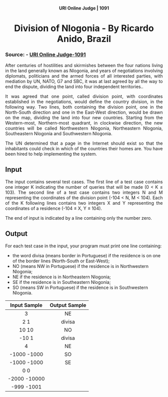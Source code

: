 <h4 align='center'>URI Online Judge | 1091</h4>
<h1 align='center'>Division of Nlogonia - By Ricardo Anido, Brazil</h1>

### Source: - [URI Online Judge-1091](https://www.urionlinejudge.com.br/judge/en/problems/view/1091)

<p style="text-align: justify">
After centuries of hostilities and skirmishes between the four nations living in the land generally known as Nlogonia, and years of negotiations involving diplomats, politicians and the armed forces of all interested parties, with mediation by UN, NATO, G7 and SBC, it was at last agreed by all the way to end the dispute, dividing the land into four independent territories.. 
</p>

<p style="text-align: justify">
It was agreed that one point, called division point, with coordinates established in the negotiations, would define the country division, in the following way. Two lines, both containing the division point, one in the North-South direction and one in the East-West direction, would be drawn on the map, dividing the land into four new countries. Starting from the Western-most, Northern-most quadrant, in clockwise direction, the new countries will be called Northwestern Nlogonia, Northeastern Nlogonia, Southeastern Nlogonia and Southwestern Nlogonia.
</p>

<p style="text-align: justify">
The UN determined that a page in the Internet should exist so that the inhabitants could check in which of the countries their homes are. You have been hired to help implementing the system.
</p>

## Input

<p style="text-align: justify">
The input contains several test cases. The first line of a test case contains one integer K indicating the number of queries that will be made (0 < K ≤ 103). The second line of a test case contains two integers N and M representing the coordinates of the division point (-104 < N, M < 104). Each of the K following lines contains two integers X and Y representing the coordinates of a residence (-104 ≤ X, Y ≤ 104).
</p>

<p style="text-align: justify">
The end of input is indicated by a line containing only the number zero.
</p>

## Output

<p style="text-align: justify">
For each test case in the input, your program must print one line containing:
</p>

- the word divisa (means border in Portuguese) if the residence is on one of the border lines (North-South or East-West);
- NO (means NW in Portuguese) if the residence is in Northwestern Nlogonia;
- NE if the residence is in Northeastern Nlogonia;
- SE if the residence is in Southeastern Nlogonia;
- SO (means SW in Portuguese) if the residence is in Southwestern Nlogonia.


| Input Sample | Output Sample |
|:------------:|:-------------:|
|  3           | NE            |
| 2 1          | divisa        |
| 10 10        | NO            |
| -10 1        | divisa        |
| 4            | NE            |
| -1000 -1000  | SO            |
| -1000 -1000  | SE            |
| 0 0          |   |
| -2000 -10000 |   |
| -999 -1001   |   |
